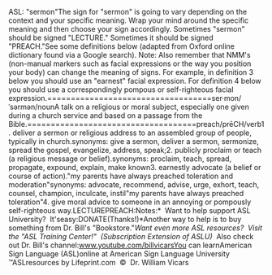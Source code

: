 ASL: "sermon"The sign for "sermon" is going to vary depending on the context and 
your specific meaning. Wrap your mind around the specific meaning and then 
choose your sign accordingly. Sometimes "sermon" should be signed "LECTURE." 
Sometimes it should be signed "PREACH."See some definitions below (adapted from Oxford online dictionary found via a 
Google search). Note: Also remember that NMM's (non-manual markers such as 
facial expressions or the way you position your body) can change the meaning of 
signs. For example, in definition 3 below you should use an "earnest" facial 
expression. For definition 4 below you should use a correspondingly pompous or 
self-righteous facial expression.===================================ser·mon/ˈsərmən/nounA talk on a religious or moral subject, especially one given during a church 
service and based on a passage from the Bible.====================================preach/prēCH/verb1. deliver a sermon or religious address to an assembled group of people, 
typically in church.synonyms: give a sermon, deliver a sermon, sermonize, spread the gospel, 
evangelize, address, speak;2. publicly proclaim or teach (a religious message or belief).synonyms: proclaim, teach, spread, propagate, expound, explain, make known3. earnestly advocate (a belief or course of action)."my parents have always preached toleration and moderation"synonyms: advocate, recommend, advise, urge, exhort, teach, counsel, champion, 
inculcate, instil"my parents have always preached toleration"4. give moral advice to someone in an annoying or pompously self-righteous way.LECTUREPREACH:Notes:* 
Want to help support ASL University?  It'seasy:DONATE(Thanks!)*Another way to help is to buy something from Dr. Bill's "Bookstore."*Want even more ASL resources?  Visit the "ASL Training Center!"  (Subscription 
Extension of ASLU)*  Also check out Dr. Bill's channel:www.youtube.com/billvicarsYou can learnAmerican Sign Language (ASL)online at American Sign Language University ™ASLresources by Lifeprint.com  ©  Dr. William Vicars